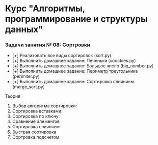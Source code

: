 # Курс "Алгоритмы, программирование и структуры данных"

### Задачи занятия № 08: Сортровки

- [+] Реализовать все виды сортировок (sort.py)
- [+] Выполнить домашнее задание: Печеньки (coockies.py)
- [+] Выполнить домашнее задание: Большое число (big_number.py)
- [+] Выполнить домашнее задание: Периметр треугольника (perimiter.py)
- [+] Выполнить домашнее задание: Сортировка слиянием (merge_sort.py)

Теория: 
1. Выбор алгоритма сортировки: 
2. Сортировка вставками: 
3. Сортировка по ключу:
4. Сравнение элементов
5. Сортировка слиянием
6. Быстрая сортировка
7. Сортровка подсчетом
